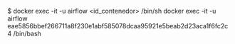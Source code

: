 $ docker exec -it -u airflow <id_contenedor> /bin/sh
docker exec -it -u airflow eae5856bbef266711a8f230e1abf585078dcaa95921e5beab2d23aca1f6fc2c4 /bin/bash